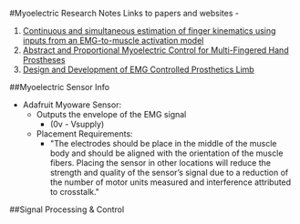 #Myoelectric Research Notes
Links to papers and websites -  

1. [Continuous and simultaneous estimation of finger kinematics using inputs from an EMG-to-muscle activation model](https://jneuroengrehab.biomedcentral.com/articles/10.1186/1743-0003-11-122)  
2. [Abstract and Proportional Myoelectric Control for Multi-Fingered Hand Prostheses](https://www.ncbi.nlm.nih.gov/pmc/articles/PMC3825263/)  
3. [Design and Development of EMG Controlled Prosthetics Limb](https://www.sciencedirect.com/science/article/pii/S1877705812023223)

##Myoelectric Sensor Info
* Adafruit Myoware Sensor:
	* Outputs the envelope of the EMG signal 
		* (0v - Vsupply)
	* Placement Requirements:
		*   "The electrodes should be place in the middle of the muscle body and should be
aligned with the orientation of the muscle fibers. Placing the sensor in other locations will
reduce the strength and quality of the sensor’s signal due to a reduction of the number of
motor units measured and interference attributed to crosstalk."

##Signal Processing & Control	 
